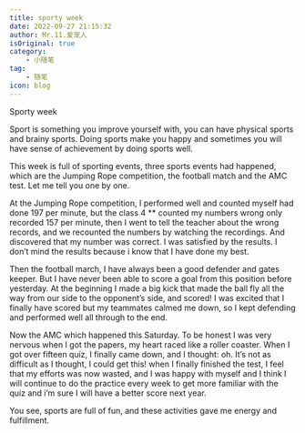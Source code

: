 ```yaml
---
title: sporty week
date: 2022-09-27 21:15:32
author: Mr.11.爱宠人
isOriginal: true
category:
    - 小随笔
tag:
    - 随笔
icon: blog
---
```




Sporty week

Sport is something you improve yourself with, you can have physical sports and brainy sports. Doing sports make you happy and sometimes you will have sense of achievement by doing sports well.

This week is full of sporting events, three sports events had happened, which are the Jumping Rope competition, the football match and the AMC test. Let me tell you one by one.

At the Jumping Rope competition, I performed well and counted myself had done 197 per minute, but the class 4 ** counted my numbers wrong only recorded 157 per minute, then I went to tell the teacher about the wrong records, and we recounted the numbers by watching the recordings. And discovered that my number was correct. I was satisfied by the results. I don’t mind the results because i know that I have done my best.

Then the football march, I have always been a good defender and gates keeper. But I have never been able to score a goal from this position before yesterday. At the beginning I made a big kick that made the ball fly all the way from our side to the opponent’s side, and scored! I was excited that I finally have scored but my teammates calmed me down, so I kept defending and performed well all through to the end.

Now the AMC which happened this Saturday. To be honest I was very nervous when I got the papers, my heart raced like a roller coaster. When I got over fifteen quiz, I finally came down, and I thought: oh. It’s not as difficult as I thought, I could get this! when I finally finished the test, I feel that my efforts was now wasted, and I was happy with myself and I think I will continue to do the practice every week to get more familiar with the quiz and i’m sure I will have a better score next year.

You see, sports are full of fun, and these activities gave me energy and fulfillment.